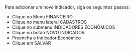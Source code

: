 Para adicionar um novo indicador, siga os seguintes passos:

* Clique no Menu FINANCEIRO
* Clique no menu lateral CADASTROS
* Clique no submenu INDICADORES ECONÔMICOS
* Clique no botão NOVO INDICADOR
* Preencha o Indicador Econômico
* Clique em SALVAR

